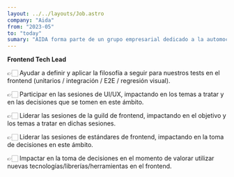 ```yaml
---
layout: ../../layouts/Job.astro
company: "Aida"
from: "2023-05"
to: "today"
sumary: "AIDA forma parte de un grupo empresarial dedicado a la automoción y la movilidad, que nació en Canarias hace más de 80 años y que gracias a su apuesta por la innovación y la tecnología está ya presente en más de 20 países."
---
```


**Frontend Tech Lead**

👉🏻 Ayudar a definir y aplicar la filosofía a seguir para nuestros tests en el frontend (unitarios / integración / E2E / regresión visual).

👉🏻 Participar en las sesiones de UI/UX, impactando en los temas a tratar y en las decisiones que se tomen en este ámbito.

👉🏻 Liderar las sesiones de la guild de frontend, impactando en el objetivo y los temas a tratar en dichas sesiones.

👉🏻 Liderar las sesiones de estándares de frontend, impactando en la toma de decisiones en este ámbito.

👉🏻 Impactar en la toma de decisiones en el momento de valorar utilizar nuevas tecnologías/librerías/herramientas en el frontend.
